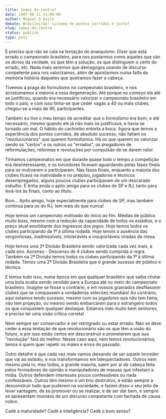 ```yaml
---
title: Somos do contra?
date: 2007-08-21 21:00:00
author: Miguel D Avila
debate: Brasileirão: sistema de pontos corridos é justo?
slug: somos-do-contra
status: publish 
type: post
---
```


È preciso que não se caia na tentação do anarquismo. Dizer que está errado o campeonato brasileiro, para nos postarmos como aqueles que são os donos da verdade, os que têm a solução, os que distinguem o certo do errado, etc. Nada mais seremos que demagogos usando de discurso competente para nos valorizamos, além de apostarmos numa falta de memória história daqueles que queiramos fazer a cabeça.  

  

Tivemos a praga do formulismo no campeonato brasileiro, e nos acostumamos a maioria a essa degeneração. Até porque no começo ela até se justificou, quando era necessário valorizar o campeonato brasileiro em todo o país, e com isso tinha-se que ceder vagas a 40 ou mais clubes, chegou-se a mais de 90, participantes.  

  

Também eu tive o meu tempo de acreditar que o formulismo era bom, e até necessário, mesmo quando ele já não mais se justificava, e havia se tornado um mal. O hábito do cachimbo entorta a boca. Agora que temos a experiência dos pontos corridos, de absoluto sucesso, não faltam os "revolucionários" que querem formulismos. Há os que querem se valorizar sendo os "certos" e os outros os "errados", os pregadores de reformulações, reformas e revoluções por compulsão de se darem valor.  

  

Tínhamos campeonatos em que durante quase todo o tempo a competição era desinteressante, e os torcedores ficavam aguardando pelas fases finais para se motivarem e participarem. Nas fases finais, enquanto a maioria dos clubes ficava na inatividade e no prejuízo, jogadores e técnicos desempregados, alguns poucos clubes participavam de um descarado esbulho. É tinha ainda o apito amigo para os clubes de SP e RJ, tanto para levá-los às finais, como ao título.   

  

Bom... Apito amigo, hoje especialmente para clubes de SP, mas também continua para os do RJ, tem mais do que nunca!   

  

Hoje temos um campeonato motivado do início ao fim. Médias de público muito boas, mesmo com a redução da capacidade de todos os estádios, e o preço atual exorbitante dos ingressos dos jogos. Hoje temos todos os clubes participando da 1ª à última rodada. Hoje temos a ausência das vergonhosas, inadmissíveis, intoleráveis e insuportáveis viradas de mesa.  

  

Hoje temos uma 2ª Divisão Brasileira sendo valorizada cada vez mais, a cada ano. Ascenso - Descenso de 4 clubes sendo cumprida a regra. Também na 2ª Divisão temos todos os clubes participando da 1ª à última rodada. Temos uma 2ª Divisão Brasileira que é grande sucesso de público e técnico.  

  

E temos tudo isso, numa época em que qualquer brasileiro que saiba chutar uma bola acaba sendo vendido para a Europa até no meio do campeonato brasileiro. Imagine se fosse o contrário, e em nossos gramados desfilassem clubes que se compassem a verdadeiras selecões mundiais! Ao contrário, aqui estamos tendo sucesso, mesmo com os jogadores que não tem fama, não tem projeção, ou mesmo vendo embarcarem para o estrangeiro todos os que conquistem qualquer destaque. Estamos indo muito bem senhores, é preciso ter uma visão crítica correta!  

  

Nem sempre ser conservador é ser retrógrado ou estar errado. Não se deve ceder a essa tentação de que revolucionário são os que têm a visão do futuro, e por isso estão certos em desconstruir e prometerem que sua "revolução" fará do melhor. Nesse caso aqui, nem temos revolucionários, temos é quem quer repetir os males e erros do passado.   

  

Outro detalhe é que cada vez mais vamos deixando de ser aquele torcedor que vai ao estádio, e nos transformamos em telespectadores. Outros nem mesmo pela tv, mas todos, a grande maioria, saem por aí de cabeça feita pelos formadores de opinião e manipuladores de massas que infestam a mídia. Outros defendem interesses pouco confessáveis ou nada confessáveis. Outros têm mesmo é um tino destrutivo, e estão sempre a desconstruir tudo que puderem na sociedade, e fazem disso o seu jeito de levar vantagem, de se promover ou se realizar, e de ser dar bem, e sempre se apresentam munidos de um discurso competente com fachada de causa nobre.  

  

Cadê a maturidade? Cadê a inteligência? Cadê o bom senso?
